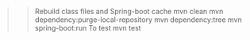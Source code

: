 ﻿> > Rebuild class files and Spring-boot cache 
> mvn clean 
> mvn dependency:purge-local-repository 
> mvn dependency:tree 
> mvn spring-boot:run 
> > To test
> mvn test  

